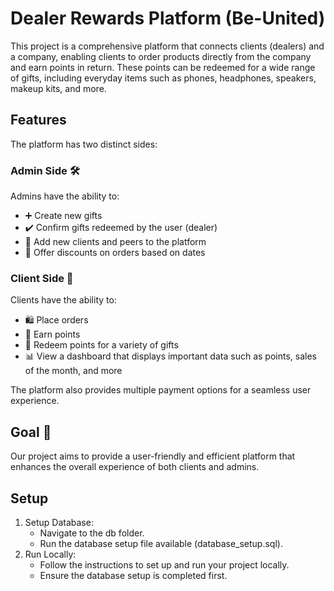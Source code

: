 # Dealer Rewards Platform (Be-United)

This project is a comprehensive platform that connects clients (dealers) and a company, enabling clients to order products directly from the company and earn points in return. These points can be redeemed for a wide range of gifts, including everyday items such as phones, headphones, speakers, makeup kits, and more.

## Features

The platform has two distinct sides:

### Admin Side 🛠️

Admins have the ability to:

- ➕ Create new gifts
- ✔️ Confirm gifts redeemed by the user (dealer)
- 🤝 Add new clients and peers to the platform
- 📅 Offer discounts on orders based on dates

### Client Side 🛒

Clients have the ability to:
- 🛍️ Place orders
- 🌟 Earn points
- 🎁 Redeem points for a variety of gifts
- 📊 View a dashboard that displays important data such as points, sales of the month, and more

The platform also provides multiple payment options for a seamless user experience.

## Goal 🚀

Our project aims to provide a user-friendly and efficient platform that enhances the overall experience of both clients and admins.

## Setup 

 1. Setup Database:
     - Navigate to the db folder.
     - Run the database setup file available (database_setup.sql).
 2. Run Locally:
    - Follow the instructions to set up and run your project locally.
    - Ensure the database setup is completed first.

